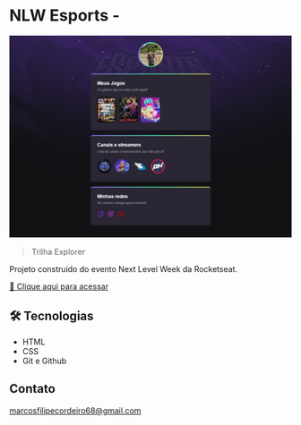 # NLW Esports - 

![preview](./.github/preview.png)

> Trilha Explorer 

Projeto construido do evento Next Level Week da Rocketseat.

[🔗 Clique aqui para acessar](https://accuratemark.github.io/Projeto-NLW/)


## 🛠️ Tecnologias

- HTML
- CSS
- Git e Github

## Contato

marcosfilipecordeiro68@gmail.com